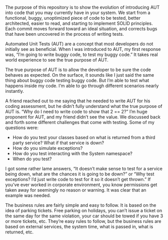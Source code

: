 The purpose of this repository is to show the evolution of introducing AUT into code that you may currently have in your system. We start from a functional, buggy, unoptimized piece of code to be tested, better architected, easier to read, and starting to implement SOLID principles. Each commit moves forward toward an ideal situation, and corrects bugs that have been uncovered in the process of writing tests.

Automated Unit Tests (AUT) are a concept that most developers do not initially see as beneficial. When I was introduced to AUT, my first response was, “I’m going to write buggy code, to test my buggy code.” It takes real world experience to see the true purpose of AUT.

The true purpose of AUT is to allow the developer to be sure the code behaves as expected. On the surface, it sounds like I just said the same thing about buggy code testing buggy code. But I’m able to test what happens inside my code. I’m able to go through different scenarios nearly instantly.

A friend reached out to me saying that he needed to write AUT for his coding assessment, but he didn’t fully understand what the true purpose of AUT is. “Why do I need to write code to show that 2 == 2?” I’m huge proponent for AUT, and my friend didn’t see the value. We discussed back and forth some different challenges that come with testing. Some of my questions were:


-	How do you test your classes based on what is returned from a third party service? What if that service is down?
-	How do you simulate exceptions?
-	How do you test interacting with the System namespace?
-	When do you test?

I got some rather lame answers, “It doesn’t make sense to test for a service being down, what are the chances it is going to be down?” or “Why test exceptions? I’d just write code to test for it so it doesn’t get thrown.” If you’ve ever worked in corporate environment, you know permissions get taken away for seemingly no reason or warning. It was clear that an example was needed. 

The business rules are fairly simple and easy to follow. It is based on the idea of parking tickets. Free parking on holidays, you can’t issue a ticket on the same day for the same violation, your car should be towed if you have 3 or more tickets, etc. They’re easy rules to follow, but the business rules are based on external services, the system time, what is passed in, what is returned, etc. 

